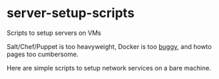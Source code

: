 server-setup-scripts
====================

Scripts to setup servers on VMs

Salt/Chef/Puppet is too heavyweight, Docker is too [buggy](https://github.com/docker/docker/issues/4424), and howto pages too cumbersome.

Here are simple scripts to setup network services on a bare machine.
